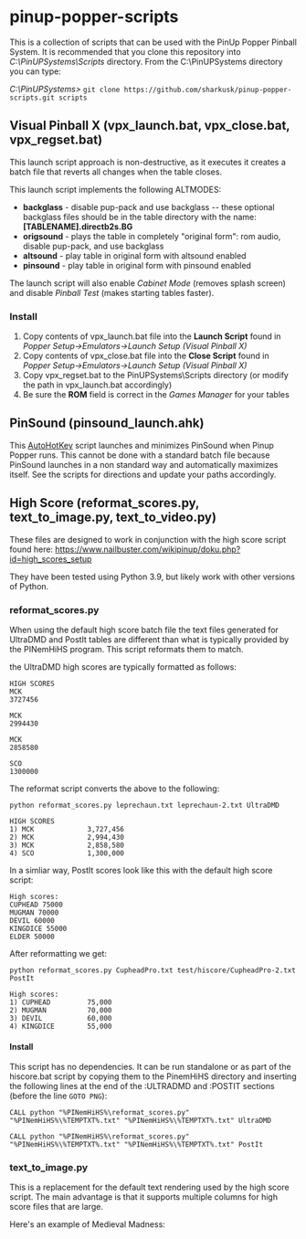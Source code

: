 # pinup-popper-scripts

This is a collection of scripts that can be used with the PinUp Popper Pinball System.  It is recommended that you clone this repository into *C:\PinUPSystems\Scripts* directory.  From the C:\PinUPSystems directory you can type:

*C:\PinUPSystems>* `git clone https://github.com/sharkusk/pinup-popper-scripts.git scripts`

## Visual Pinball X (vpx_launch.bat, vpx_close.bat, vpx_regset.bat)

This launch script approach is non-destructive, as it executes it creates a batch file that reverts all changes when the table closes.

This launch script implements the following ALTMODES:

* **backglass** - disable pup-pack and use backglass -- these optional backglass files should be in the table directory with the name: **[TABLENAME].directb2s.BG**
* **origsound** - plays the table in completely "original form": rom audio, disable pup-pack, and use backglass
* **altsound** - play table in original form with altsound enabled
* **pinsound** - play table in original form with pinsound enabled

The launch script will also enable _Cabinet Mode_ (removes splash screen) and disable _Pinball Test_ (makes starting tables faster).

### Install

1. Copy contents of vpx_launch.bat file into the **Launch Script** found in _Popper Setup->Emulators->Launch Setup (Visual Pinball X)_
2. Copy contents of vpx_close.bat file into the **Close Script** found in _Popper Setup->Emulators->Launch Setup (Visual Pinball X)_
3. Copy vpx_regset.bat to the PinUPSystems\Scripts directory (or modify the path in vpx_launch.bat accordingly)
4. Be sure the **ROM** field is correct in the _Games Manager_ for your tables

## PinSound (pinsound_launch.ahk)

This [AutoHotKey](https://www.autohotkey.com/) script launches and minimizes PinSound when Pinup Popper runs.  This cannot be done with a standard batch file because PinSound launches in a non standard way and automatically maximizes itself.  See the scripts for directions and update your paths accordingly.

## High Score (reformat_scores.py, text_to_image.py, text_to_video.py)

These files are designed to work in conjunction with the high score script found here: https://www.nailbuster.com/wikipinup/doku.php?id=high_scores_setup

They have been tested using Python 3.9, but likely work with other versions of Python.

### reformat_scores.py

When using the default high score batch file the text files generated for UltraDMD and PostIt tables are different than what is typically provided by the PINemHiHS program.  This script reformats them to match.

the UltraDMD high scores are typically formatted as follows:

```
HIGH SCORES
MCK
3727456

MCK
2994430

MCK
2858580

SCO
1300000
```

The reformat script converts the above to the following:

```python reformat_scores.py leprechaun.txt leprechaun-2.txt UltraDMD```

```
HIGH SCORES
1) MCK             3,727,456
2) MCK             2,994,430
3) MCK             2,858,580
4) SCO             1,300,000
```

In a simliar way, PostIt scores look like this with the default high score script:

```
High scores:
CUPHEAD 75000
MUGMAN 70000
DEVIL 60000
KINGDICE 55000
ELDER 50000
```

After reformatting we get:

```python reformat_scores.py CupheadPro.txt test/hiscore/CupheadPro-2.txt PostIt```

```
High scores:
1) CUPHEAD         75,000
2) MUGMAN          70,000
3) DEVIL           60,000
4) KINGDICE        55,000
```

#### Install

This script has no dependencies.  It can be run standalone or as part of the hiscore.bat script by copying them to the PinemHiHS directory and inserting the following lines at the end of the :ULTRADMD and :POSTIT sections (before the line `GOTO PNG`):

```
CALL python "%PINemHiHS%\reformat_scores.py" "%PINemHiHS%\%TEMPTXT%.txt" "%PINemHiHS%\%TEMPTXT%.txt" UltraDMD
```

```
CALL python "%PINemHiHS%\reformat_scores.py" "%PINemHiHS%\%TEMPTXT%.txt" "%PINemHiHS%\%TEMPTXT%.txt" PostIt
```

### text_to_image.py

This is a replacement for the default text rendering used by the high score script.  The main advantage is that it supports multiple columns for high score files that are large.

Here's an example of Medieval Madness:

